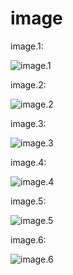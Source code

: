 # image

image.1:

![image.1](https://github.com/shawn-yin128/image_folder/blob/master/bank_churn_boxplot1.png)

image.2:

![image.2](https://github.com/shawn-yin128/image_folder/blob/master/bank_churn_boxplot2.png)

image.3:

![image.3](https://github.com/shawn-yin128/image_folder/blob/master/bank_churn_correlation1.png)

image.4:

![image.4](https://github.com/shawn-yin128/image_folder/blob/master/bank_churn_cm1.png)

image.5:

![image.5](https://github.com/shawn-yin128/image_folder/blob/master/bank_churn_cm2.png)

image.6:

![image.6](https://github.com/shawn-yin128/image_folder/blob/master/bank_churn_cm3.png)
